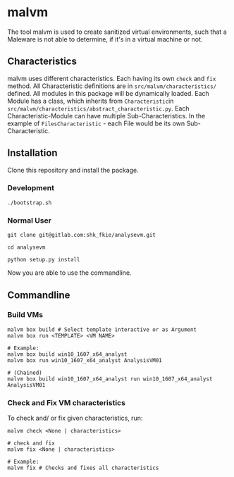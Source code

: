 # malvm

The tool malvm is used to create sanitized virtual environments, such that a
Maleware is not able to determine, if it's in a virtual machine or not.

## Characteristics

malvm uses different characteristics. Each having its own `check` and `fix` method.
All Characteristic definitions are in `src/malvm/characteristics/` defined.
All modules in this package will be dynamically loaded.
Each Module has a class, which inherits from `Characteristic`in 
`src/malvm/characteristics/abstract_characteristic.py`.
Each Characteristic-Module can have multiple Sub-Characteristics.
In the example of `FilesCharacteristic` - each File would be its own
Sub-Characteristic.

## Installation

Clone this repository and install the package.

### Development
```shell
./bootstrap.sh
```

### Normal User
```shell
git clone git@gitlab.com:shk_fkie/analysevm.git

cd analysevm

python setup.py install

```

Now you are able to use the commandline.

## Commandline

### Build VMs
```shell
malvm box build # Select template interactive or as Argument
malvm box run <TEMPLATE> <VM NAME>

# Example:
malvm box build win10_1607_x64_analyst 
malvm box run win10_1607_x64_analyst AnalysisVM01

# (Chained)
malvm box build win10_1607_x64_analyst run win10_1607_x64_analyst AnalysisVM01
```

### Check and Fix VM characteristics

To check and/ or fix given characteristics, run:

```shell
malvm check <None | characteristics>

# check and fix
malvm fix <None | characteristics>

# Example:
malvm fix # Checks and fixes all characteristics
```